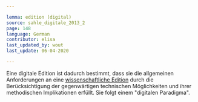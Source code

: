 ```yaml
---

lemma: edition (digital)
source: sahle_digitale_2013_2
page: 148
language: German
contributor: elisa
last_updated_by: wout
last_update: 06-04-2020

---
```


Eine digitale Edition ist dadurch bestimmt, dass sie die allgemeinen Anforderungen an eine [wissenschaftliche Edition](editionScholarly.html) durch die Berücksichtigung der gegenwärtigen technischen Möglichkeiten und ihrer methodischen Implikationen erfüllt. Sie folgt einem "digitalen Paradigma".
